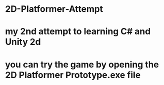 # 2D-Platformer-Attempt
# my 2nd  attempt to learning C# and Unity 2d
# you can try the game by opening the 2D Platformer Prototype.exe file
